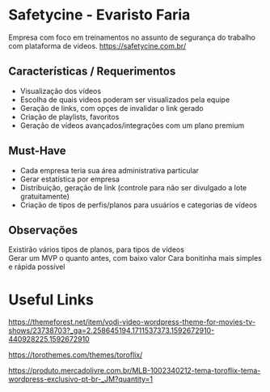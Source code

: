 # Safetycine - Evaristo Faria
Empresa com foco em treinamentos no assunto de segurança do trabalho com plataforma de videos.
https://safetycine.com.br/

## Características / Requerimentos
 * Visualização dos vídeos</br>
 * Escolha de quais videos poderam ser visualizados pela equipe</br>
 * Geração de links, com opçes de invalidar o link gerado</br>
 * Criação de playlists, favoritos</br>
 * Geração de vídeos avançados/integrações com um plano premium

## Must-Have
 * Cada empresa teria sua área administrativa particular</br>
 * Gerar estatística por empresa</br>
 * Distribuição, geração de link (controle para não ser divulgado a lote gratuitamente)</br>
 * Criação de tipos de perfis/planos para usuários e categorias de vídeos</br>

## Observações
Existirão vários tipos de planos, para tipos de vídeos</br>
Gerar um MVP o quanto antes, com baixo valor
Cara bonitinha mais simples e rápida possível

# Useful Links
https://themeforest.net/item/vodi-video-wordpress-theme-for-movies-tv-shows/23738703?_ga=2.258645194.1711537373.1592672910-440928225.1592672910

https://torothemes.com/themes/toroflix/

https://produto.mercadolivre.com.br/MLB-1002340212-tema-toroflix-tema-wordpress-exclusivo-pt-br-_JM?quantity=1

